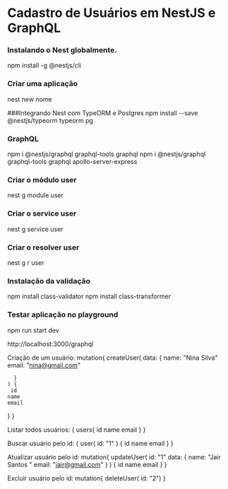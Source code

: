 # Cadastro de Usuários em NestJS e GraphQL

### Instalando o Nest globalmente.
npm install -g @nestjs/cli

### Criar uma aplicação
nest new nome

###Integrando Nest com TypeORM e Postgres
npm install --save @nestjs/typeorm typeorm pg

### GraphQL
npm i @nestjs/graphql graphql-tools graphql
npm i @nestjs/graphql graphql-tools graphql apollo-server-express

### Criar o módulo user
nest g module user

### Criar o service user
nest g service user

### Criar o resolver user
nest g r user

### Instalação da validação
npm install class-validator
npm install class-transformer

### Testar aplicação no playground
npm run start dev

http://localhost:3000/graphql


Criação de um usuário:
mutation{
    createUser(
      data: {
        name: "Nina Silva"
        email: "nina@gmail.com"
        
      }
    ) {
     id
    name
    email
  }
}

Listar todos usuários:
{
  users{
    id
    name
    email
  }
}

Buscar usuário pelo id:
{
  user(
    id: "1"
  ) {
    id
    name
    email
  }
}

Atualizar usuário pelo id:
mutation{
  updateUser(
    id: "1"
    data:  {
      name: "Jair Santos "
      email: "jair@gmail.com"
    }
  ) {
     id
    name
    email
  }
}

Excluir usuário pelo id:
mutation{
  deleteUser(
    id: "2") 
}